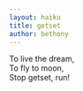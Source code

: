 ```yaml
---
layout: haiku
title: getset
author: bethony
---
```


To live the dream,<br>
To fly to moon,<br>
Stop getset, run!<br>